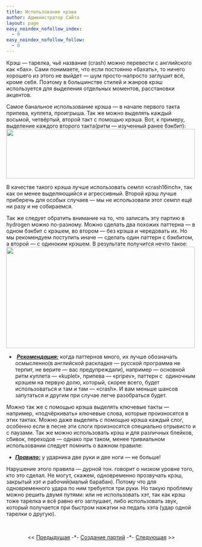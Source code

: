 ```yaml
---
title: Использование крэша
author: Администратор Сайта
layout: page
easy_noindex_nofollow_index:
  - 0
easy_noindex_nofollow_follow:
  - 0
---
```

Крэш &#8212; тарелка, чьё название (crash) можно перевести с английского как &#171;бах&#187;. Сами понимаете, что если постоянно &#171;бахать&#187;, то ничего хорошего из этого не выйдет &#8212; шум просто-напросто заглушит всё, кроме себя. Поэтому в большинстве стилей и жанров крэш используется для выделения отдельных моментов, расстановки акцентов.

Самое банальное использование крэша &#8212; в начале первого такта припева, куплета, проигрыша. Так же можно выделять каждый восьмой, четвёртый, второй такт с помощью крэша. Вот, к примеру, выделение каждого второго такта(ритм &#8212; изученный ранее бэкбит):  
[<img title="" src="http://img-fotki.yandex.ru/get/4700/129199783.0/0_77d88_9f432a2e_L.jpg" alt="" width="500" height="131" border="0" />][1]

В качестве такого крэша лучше использовать семпл &#171;crash16inch&#187;, так как он менее выделяющийся и агрессивный. Второй крэш лучше приберечь для особых случаев &#8212; мы не использовали этот семпл ещё ни разу и не собираемся.

Так же следует обратить внимание на то, что записать эту партию в hydrogen можно по-разному. Можно сделать два похожих паттерна &#8212; в одном бэкбит с крэшем, во втором &#8212; без крэша и чередовать их. Но мы рекомендуем поступить иначе &#8212; сделать один паттерн с бэкбитом, а второй &#8212; с одиноким крэшем. В результате получится нечто такое:  
[<img title="" src="http://img-fotki.yandex.ru/get/4512/129199783.0/0_78012_e1c4358e_L.jpg" alt="" width="500" height="268" border="0" />][2]



*    ***<span style="text-decoration: underline;">Рекомендация:</span>*** когда паттернов много, их лучше обозначать осмысленно(в английской раскладке &#8212; русской программа не терпит, не верите &#8212; вас предупреждали), например &#8212; основной ритм куплета &#8212; &#171;kuplet&#187;, припева &#8212; &#171;pripev&#187;, паттерн с  одиночным крэшем на первую долю, который, скорее всего, будет использоваться и там и там &#8212; &#171;crash&#187;. И вам меньше шансов запутаться и другим при случае легче разобраться будет.

Можно так же с помощью крэша выделять ключевые такты &#8212; например, &#171;подчёркивать&#187; ключевые слова, которые произносятся в этих тактах. Можно даже выделять с помощью крэша каждый слог, особенно если в песне эти слоги произносятся специально отрывисто и с паузами. Так же можно использовать крэш и для различных блейков, сбивок, переходов &#8212; однако при таком, менее тривиальном использовании следует помнить о важном правиле:

*   <span style="text-decoration: underline;"><strong><em>Правило:</em></strong></span> у ударника две руки и две ноги &#8212; не больше!

Нарушение этого правила &#8212; дурной тон. говорит о низком уровне того, кто это сделал. Не могут, скажем, одновременно прозвучать крэш, закрытый хэт и рабочий(малый барабан). Потому что для одновременного удара по ним требуется три руки. Но такую проблему можно решить двумя путями: или не использовать хэт, так как крэш тоже тарелка и всё равно его заглушает, либо использовать звук, который получается при быстром нажатии на педаль хэта (удар одной тарелки о другую).

&nbsp;

<p style="text-align: center;">
  << <a href="/uchebnik/sozdanie-partiy/bekbit/">Предыдущая</a> -*- <a href="/uchebnik/sozdanie-partiy/">Создание партий</a> -*- <a href="/uchebnik/sozdanie-partiy/brejki-brejki-na-tomax/">Следующая</a> >>
</p>

 [1]: http://fotki.yandex.ru/users/teachhydrogen/view/490888/
 [2]: http://fotki.yandex.ru/users/teachhydrogen/view/491538/